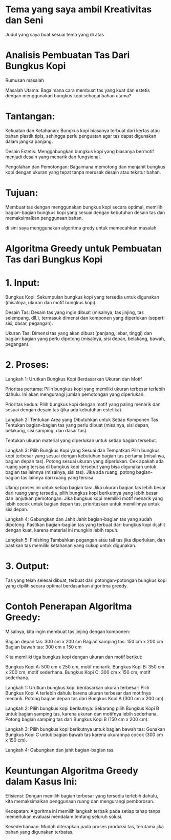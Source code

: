 # Tema yang saya ambil Kreativitas dan Seni

Judul yang saya buat sesuai tema yang di atas

# Analisis Pembuatan Tas Dari Bungkus Kopi

Rumusan masalah 

Masalah Utama: Bagaimana cara membuat tas yang kuat dan estetis dengan menggunakan bungkus kopi sebagai bahan utama?

# Tantangan:

Kekuatan dan Ketahanan: Bungkus kopi biasanya terbuat dari kertas atau bahan plastik tipis, sehingga perlu penguatan agar tas dapat 
digunakan dalam jangka panjang.

Desain Estetis: Menggabungkan bungkus kopi yang biasanya bermotif menjadi desain yang menarik dan fungsional.

Pengolahan dan Pemotongan: Bagaimana memotong dan menjahit bungkus kopi dengan ukuran yang tepat tanpa merusak desain atau tekstur bahan.

# Tujuan:
Membuat tas dengan menggunakan bungkus kopi secara optimal, memilih bagian-bagian bungkus kopi yang sesuai dengan kebutuhan desain tas dan memaksimalkan penggunaan bahan.

di sini saya menggunakan algoritma gredy untuk memecahkan masalah

# Algoritma Greedy untuk Pembuatan Tas dari Bungkus Kopi

# 1. Input:

Bungkus Kopi: Sekumpulan bungkus kopi yang tersedia untuk digunakan (misalnya, ukuran dan motif bungkus kopi).

Desain Tas: Desain tas yang ingin dibuat (misalnya, tas jinjing, tas selempang, dll.), termasuk dimensi dan komponen yang diperlukan (seperti sisi, dasar, pegangan).

Ukuran Tas: Dimensi tas yang akan dibuat (panjang, lebar, tinggi) dan bagian-bagian yang perlu dipotong (misalnya, sisi depan, belakang, bawah, pegangan).

# 2. Proses:
Langkah 1: Urutkan Bungkus Kopi Berdasarkan Ukuran dan Motif

Prioritas pertama: Pilih bungkus kopi yang memiliki ukuran terbesar terlebih dahulu. Ini akan mengurangi jumlah pemotongan yang diperlukan.

Prioritas kedua: Pilih bungkus kopi dengan motif yang paling menarik dan sesuai dengan desain tas (jika ada kebutuhan estetika).

Langkah 2: Tentukan Area yang Dibutuhkan untuk Setiap Komponen Tas
Tentukan bagian-bagian tas yang perlu dibuat (misalnya, sisi depan, belakang, sisi samping, dan dasar tas).

Tentukan ukuran material yang diperlukan untuk setiap bagian tersebut.

Langkah 3: Pilih Bungkus Kopi yang Sesuai dan Tempatkan
Pilih bungkus kopi terbesar yang sesuai dengan kebutuhan bagian tas pertama (misalnya, bagian depan tas). Potong sesuai ukuran yang diperlukan.
Cek apakah ada ruang yang tersisa di bungkus kopi tersebut yang bisa digunakan untuk bagian tas lainnya (misalnya, sisi tas). Jika ada 
ruang, potong bagian-bagian tas lainnya dari ruang yang tersisa.

Ulangi proses ini untuk setiap bagian tas:
Jika ukuran bagian tas lebih besar dari ruang yang tersedia, pilih bungkus kopi berikutnya yang lebih besar dan lanjutkan pemotongan.
Jika bungkus kopi memiliki motif menarik yang lebih cocok untuk bagian depan tas, prioritaskan untuk memilihnya untuk sisi depan.

Langkah 4: Gabungkan dan Jahit
Jahit bagian-bagian tas yang sudah dipotong. Pastikan bagian-bagian tas yang terbuat dari bungkus kopi dijahit dengan kuat, karena 
material ini mungkin lebih rapuh.

Langkah 5: Finishing
Tambahkan pegangan atau tali tas jika diperlukan, dan pastikan tas memiliki ketahanan yang cukup untuk digunakan.

# 3. Output:
Tas yang telah selesai dibuat, terbuat dari potongan-potongan bungkus kopi yang dipilih secara optimal berdasarkan algoritma greedy.

# Contoh Penerapan Algoritma Greedy:
Misalnya, kita ingin membuat tas jinjing dengan komponen:

Bagian depan tas: 300 cm x 200 cm
Bagian samping tas: 150 cm x 200 cm
Bagian bawah tas: 300 cm x 150 cm

Kita memiliki tiga bungkus kopi dengan ukuran dan motif berikut:

Bungkus Kopi A: 500 cm x 250 cm, motif menarik.
Bungkus Kopi B: 350 cm x 200 cm, motif sederhana.
Bungkus Kopi C: 300 cm x 150 cm, motif sederhana.

Langkah 1: Urutkan bungkus kopi berdasarkan ukuran terbesar:
Pilih Bungkus Kopi A terlebih dahulu karena ukuran terbesar dan motifnya menarik.
Potong bagian depan tas dari Bungkus Kopi A (300 cm x 200 cm).

Langkah 2: Pilih bungkus kopi berikutnya:
Sekarang pilih Bungkus Kopi B untuk bagian samping tas, karena ukuran dan motifnya lebih sederhana. Potong bagian samping tas dari Bungkus Kopi B (150 cm x 200 cm).

Langkah 3: Pilih bungkus kopi berikutnya untuk bagian bawah tas:
Gunakan Bungkus Kopi C untuk bagian bawah tas karena ukurannya cocok (300 cm x 150 cm).

Langkah 4: Gabungkan dan jahit bagian-bagian tas.


# Keuntungan Algoritma Greedy dalam Kasus Ini:

Efisiensi: Dengan memilih bagian terbesar yang tersedia terlebih dahulu, kita memaksimalkan penggunaan ruang dan mengurangi pemborosan.

Kecepatan: Algoritma ini memilih langkah terbaik pada setiap tahap tanpa memerlukan evaluasi mendalam tentang seluruh solusi.

Kesederhanaan: Mudah diterapkan pada proses produksi tas, terutama jika bahan yang digunakan terbatas.
